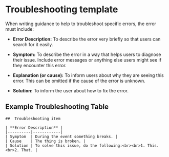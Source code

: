 # Troubleshooting template

When writing guidance to help to troubleshoot specific errors, the error must include:

* **Error Description:** To describe the error very briefly so that users can search for it easily.

* **Symptom:** To describe the error in a way that helps users to diagnose their issue.
Include error messages or anything else users might see if they encounter this error.

* **Explanation (or cause):** To inform users about why they are seeing this error.
This can be omitted if the cause of the error is unknown.

* **Solution:** To inform the user about how to fix the error.


## Example Troubleshooting Table

```
##  Troubleshooting item

| **Error Description** |
|----------|------------|
| Symptom  | During the event something breaks. |
| Cause    | The thing is broken. |
| Solution | To solve this issue, do the following:<br><br>1. This.<br>2. That. |
```
